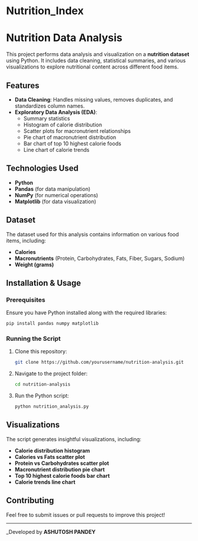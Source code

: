# Nutrition_Index
# Nutrition Data Analysis

This project performs data analysis and visualization on a **nutrition dataset** using Python. It includes data cleaning, statistical summaries, and various visualizations to explore nutritional content across different food items.

## Features
- **Data Cleaning**: Handles missing values, removes duplicates, and standardizes column names.
- **Exploratory Data Analysis (EDA)**:
  - Summary statistics
  - Histogram of calorie distribution
  - Scatter plots for macronutrient relationships
  - Pie chart of macronutrient distribution
  - Bar chart of top 10 highest calorie foods
  - Line chart of calorie trends

## Technologies Used
- **Python**
- **Pandas** (for data manipulation)
- **NumPy** (for numerical operations)
- **Matplotlib** (for data visualization)

## Dataset
The dataset used for this analysis contains information on various food items, including:
- **Calories**
- **Macronutrients** (Protein, Carbohydrates, Fats, Fiber, Sugars, Sodium)
- **Weight (grams)**

## Installation & Usage
### Prerequisites
Ensure you have Python installed along with the required libraries:
```bash
pip install pandas numpy matplotlib
```

### Running the Script
1. Clone this repository:
   ```bash
   git clone https://github.com/yourusername/nutrition-analysis.git
   ```
2. Navigate to the project folder:
   ```bash
   cd nutrition-analysis
   ```
3. Run the Python script:
   ```bash
   python nutrition_analysis.py
   ```

## Visualizations
The script generates insightful visualizations, including:
- **Calorie distribution histogram**
- **Calories vs Fats scatter plot**
- **Protein vs Carbohydrates scatter plot**
- **Macronutrient distribution pie chart**
- **Top 10 highest calorie foods bar chart**
- **Calorie trends line chart**

## Contributing
Feel free to submit issues or pull requests to improve this project!


---
_Developed by **ASHUTOSH PANDEY**
